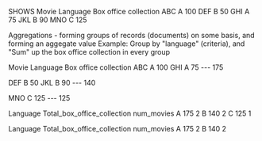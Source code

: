SHOWS
Movie       Language        Box office collection
ABC         A               100
DEF         B               50
GHI         A               75
JKL         B               90
MNO         C               125

Aggregations - forming groups of records (documents) on some basis, and forming an aggegate value
Example: Group by "language" (criteria), and "Sum" up the box office collection in every group

Movie       Language        Box office collection
ABC         A               100
GHI         A                75
                            ---
                            175

DEF         B               50
JKL         B               90
                            ---
                           140

MNO         C               125
                            ---
                            125


Language    Total_box_office_collection     num_movies
A           175                             2
B           140                             2
C           125                             1

Language    Total_box_office_collection     num_movies
A           175                             2
B           140                             2